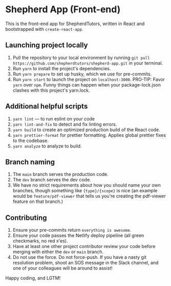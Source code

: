 # Shepherd App (Front-end)
This is the front-end app for ShepherdTutors, written in React and bootstrapped with `create-react-app`.

## Launching project locally
1. Pull the repository to your local environment by running `git pull https://github.com/shepherdtutors/shepherd-app.git` in your terminal.
2. Run `yarn` to install the project's dependencies.
3. Run `yarn prepare` to set up husky, which we use for pre-commits.
4. Run `yarn start` to launch the project on `localhost:3000`.
PRO-TIP: Favor `yarn` over `npm`. Funny things can happen when your package-lock.json clashes with this project's yarn.lock.

## Additional helpful scripts
1. `yarn lint` — to run eslint on your code
2. `yarn lint-and-fix` to detect and fix linting errors.
3. `yarn build` to create an optimized production build of the React code.
4. `yarn prettier-format` for prettier formatting. Applies global prettier fixes to the codebase. 
5. `yarn analyze` to analyze to build.

## Branch naming
1. The `main` branch serves the production code.
2. The `dev` branch serves the dev code.
3. We have no strict requirements about how you should name your own branches, though something like `{type}/{scope}` is nice (an example would be `feature/pdf-viewer` that tells us you're creating the pdf-viewer feature on that branch.)

## Contributing
1. Ensure your pre-commits return `everything is awesome`.
2. Ensure your code passes the Netlify deploy pipeline (all green checkmarks, no red x'es).
3. Have at least one other project contributor review your code before merging with either the `dev` or `main` branch.
4. Do not use the force. Do not force-push. If you have a nasty git resolution problem, shoot an SOS message in the Slack channel, and one of your colleagues will be around to assist!

Happy coding, and LGTM!
